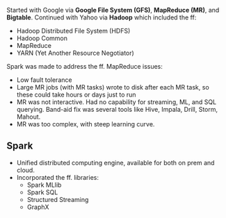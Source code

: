 Started with Google via **Google File System (GFS)**, **MapReduce (MR)**, and **Bigtable**. Continued with Yahoo via **Hadoop** which included the ff:

- Hadoop Distributed File System (HDFS)
- Hadoop Common
- MapReduce
- YARN (Yet Another Resource Negotiator)

Spark was made to address the ff. MapReduce issues:

- Low fault tolerance
- Large MR jobs (with MR tasks) wrote to disk after each MR task, so these could take hours or days just to run
- MR was not interactive. Had no capability for streaming, ML, and SQL querying. Band-aid fix was several tools like Hive, Impala, Drill, Storm, Mahout.
- MR was too complex, with steep learning curve.
## Spark

- Unified distributed computing engine, available for both on prem and cloud.
- Incorporated the ff. libraries:
	- Spark MLlib
	- Spark SQL
	- Structured Streaming
	- GraphX
